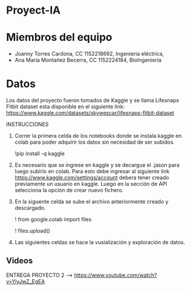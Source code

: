 # Proyect-IA
# Miembros del equipo
- Joanny Torres Cardona, CC 1152218692, Ingenieria eléctrica, 
- Ana María Montañez Becerra, CC 1152224184, BioIngenieria 
# Datos
Los datos del proyecto fueron tomados de Kaggle y se llama Lifesnaps Fitbit dataset esta disponible en el siguiente link: https://www.kaggle.com/datasets/skywescar/lifesnaps-fitbit-dataset

INSTRUCCIONES
1. Correr la primera celda de los notebooks donde se instala kaggle en colab para poder adquirir los datos sin necesidad de ser subidos.

    !pip install -q kaggle 
    
2. Es necesario que se ingrese en kaggle y se decargue el .jason para luego subirlo en colab. Para esto debe ingresar al siguiente link https://www.kaggle.com/settings/account debera tener creado previamente un usuario en kaggle. Luego en la sección de API selecciona la opción de crear nuevo fichero. 

3. En la siguente celda se sube el archivo anteriormente creado y descargado.

    ! from google.colab import files
    
    ! files.upload()

4. Las siguientes celdas se hace la vusialización y exploración de datos. 


## Videos
ENTREGA PROYECTO 2 --> https://www.youtube.com/watch?v=YiyJwZ_EgEA

